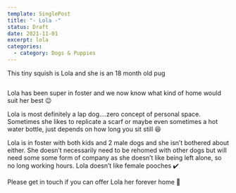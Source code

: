 ```yaml
---
template: SinglePost
title: "- Lola -"
status: Draft
date: 2021-11-01
excerpt: lola
categories:
  - category: Dogs & Puppies
---
```

This tiny squish is Lola and she is an 18 month old pug

![]()

 

Lola has been super in foster and we now know what kind of home would suit her best 😉

Lola is most definitely a lap dog….zero concept of personal space. Sometimes she likes to replicate a scarf or maybe even sometimes a hot water bottle, just depends on how long you sit still 😆

Lola is in foster with both kids and 2 male dogs and she isn’t bothered about either. She doesn’t necessarily need to be rehomed with other dogs but will need some some form of company as she doesn’t like being left alone, so no long working hours. Lola doesn’t like female pooches ✔️

Please get in touch if you can offer Lola her forever home 🏡
